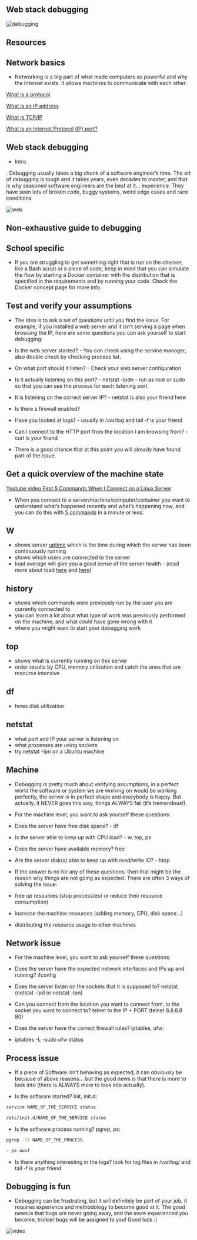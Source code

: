 ## Web stack debugging

![debugging](https://lh3.googleusercontent.com/6f4ZmY3rNNbMglzP53SuBFafJaX1AXEvviVIurhbxjzntDgcbJy5L2xCGP8t2oN-EBWYwGUpsGrG02p4jZ58yBvdH7hc38naolBBi23Xiw)


## Resources

## Network basics

- Networking is a big part of what made computers so powerful and why the Internet exists. It allows machines to communicate with each other.

[What is a protocol](https://www.techtarget.com/searchnetworking/definition/protocol)

[What is an IP address](https://computer.howstuffworks.com/internet/basics/what-is-an-ip-address.htm)

[What is TCP/IP](https://www.avast.com/c-what-is-tcp-ip#)

[What is an Internet Protocol (IP) port?](https://www.lifewire.com/port-numbers-on-computer-networks-817939)


## Web stack debugging

- Intro

. Debugging usually takes a big chunk of a software engineer’s time. The art of debugging is tough and it takes years, even decades to master, and that is why seasoned software engineers are the best at it… experience. They have seen lots of broken code, buggy systems, weird edge cases and race conditions

![web](https://lh3.googleusercontent.com/H1el2aXQu0OtlIYw7pKeNJ6OyzxYTqW6ZxmT3VMoe2AMHPLg-nFEpbZgBuy0Q1JdNOTu8xnuF-Vp1YzMSbGJzq58IsDw8z5RoaY3B2A)

## Non-exhaustive guide to debugging

## School specific

- If you are struggling to get something right that is run on the checker, like a Bash script or a piece of code, keep in mind that you can simulate the flow by starting a Docker container with the distribution that is specified in the requirements and by running your code. Check the Docker concept page for more info.

## Test and verify your assumptions

- The idea is to ask a set of questions until you find the issue. For example, if you installed a web server and it isn’t serving a page when browsing the IP, here are some questions you can ask yourself to start debugging:

- Is the web server started? - You can check using the service manager, also double check by checking process list.
- On what port should it listen? - Check your web server configuration
- Is it actually listening on this port? - netstat -lpdn - run as root or sudo so that you can see the process for each listening port
- It is listening on the correct server IP? - netstat is also your friend here
- Is there a firewall enabled?
- Have you looked at logs? - usually in /var/log and tail -f is your friend
- Can I connect to the HTTP port from the location I am browsing from? - curl is your friend
- There is a good chance that at this point you will already have found part of the issue.

## Get a quick overview of the machine state

[Youtube video First 5 Commands When I Connect on a Linux Server](https://www.youtube.com/watch?v=1_gqlbADaAw&feature=youtu.be)

- When you connect to a server/machine/computer/container you want to understand what’s happened recently and what’s happening now, and you can do this with [5 commands](https://www.linux.com/training-tutorials/first-5-commands-when-i-connect-linux-server/) in a minute or less:

## W
- shows server [uptime](https://www.techtarget.com/whatis/definition/uptime-and-downtime)  which is the time during which the server has been continuously running
- shows which users are connected to the server
- load average will give you a good sense of the server health - (read more about load [here](https://scoutapm.com/blog/understanding-load-averages) and [here](https://www.brendangregg.com/blog/2017-08-08/linux-load-averages.html))

## history

- shows which commands were previously run by the user you are currently connected to
- you can learn a lot about what type of work was previously performed on the machine, and what could have gone wrong with it
- where you might want to start your debugging work

## top

- shows what is currently running on this server
- order results by CPU, memory utilization and catch the ones that are resource intensive

## df

- hows disk utilization

## netstat

- what port and IP your server is listening on
- what processes are using sockets
- try netstat -lpn on a Ubuntu machine

## Machine

- Debugging is pretty much about verifying assumptions, in a perfect world the software or system we are working on would be working perfectly, the server is in perfect shape and everybody is happy. But actually, it NEVER goes this way, things ALWAYS fail (it’s tremendous!).

- For the machine level, you want to ask yourself these questions:

- Does the server have free disk space? - df
- Is the server able to keep up with CPU load? - w, top, ps
- Does the server have available memory? free
- Are the server disk(s) able to keep up with read/write IO? - htop

- If the answer is no for any of these questions, then that might be the reason why things are not going as expected. There are often 3 ways of solving the issue:

- free up resources (stop process(es) or reduce their resource consumption)
- increase the machine resources (adding memory, CPU, disk space…)
- distributing the resource usage to other machines

## Network issue

- For the machine level, you want to ask yourself these questions:

- Does the server have the expected network interfaces and IPs up and running? ifconfig
- Does the server listen on the sockets that it is supposed to? netstat (netstat -lpd or netstat -lpn)
- Can you connect from the location you want to connect from, to the socket you want to connect to? telnet to the IP + PORT (telnet 8.8.8.8 80)
- Does the server have the correct firewall rules? iptables, ufw:
- iptables -L
-sudo ufw status

## Process issue

- If a piece of Software isn’t behaving as expected, it can obviously be because of above reasons… but the good news is that there is more to look into (there is ALWAYS more to look into actually).

- Is the software started? init, init.d:
```bash
service NAME_OF_THE_SERVICE status
```

```bash
/etc/init.d/NAME_OF_THE_SERVICE status
```

- Is the software process running? pgrep, ps:
```bash
pgrep -lf NAME_OF_THE_PROCESS
```

```bash
- ps auxf
```
- Is there anything interesting in the logs? look for log files in /var/log/ and tail -f is your friend

## Debugging is fun

- Debugging can be frustrating, but it will definitely be part of your job, it requires experience and methodology to become good at it. The good news is that bugs are never going away, and the more experienced you become, trickier bugs will be assigned to you! Good luck :)


![video](https://lh3.googleusercontent.com/jpGPas6t4zAX9HZ2sJyF4Wf4B97B3ur5aSTXM18nWJDjf5JsdGJUBhbuyQ7uedegVQ2WZBZbrHHEF9zEPcDWQc1aAVsYWGun_hPSgZo)

